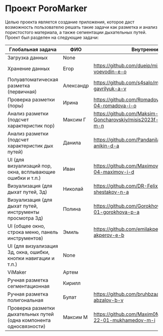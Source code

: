# Проект PoroMarker

Целью проекта является создание приложения, которое даст возможность пользователю решать такие задачи как разметка и анализ пористостого материала, а также сегментации дыхательных путей.  Проект был разделен на следующие задачи:


| Глобальная задача                                                   | ФИО       | Внутренние задачи                                                          |
| ------------------------------------------------------------------- | --------- | -------------------------------------------------------------------------- |
| Загрузка данных                                                     | None      |                                                                            |
| Хранение данных                                                     | Егор      | https://github.com/dueip/misis2023f-22-24-voevodin-e-o                                                                           |
| Полуавтоматическая разметка (первичная)                             | Александр | https://github.com/s4salo/misis2023f-22-04-gavrilyuk-a-v                   |
| Проверка разметки (поры)                                            | Ирина     | https://github.com/RomadovaIrina/misis2023f-22-04-romadova-i-o             |
| Анализ разметки (подсчет характеристик пор)                         | Максим Г  | https://github.com/Maksim-Goncharovskiy/misis2023f-22-04-goncharovskiy-m-n |
| Анализ разметки (подсчет характеристик дых путей)                   | Данила    |  https://github.com/Pandanila/misis2023f-22-01-anikin-d-a                  |
| UI (для визуализаций пор, окна, всплывающие ошибки и т.п.)          | Иван      | https://github.com/Maximov-Ivan/misis2023f-22-04-maximov-i-d               |
| Визуализация (для дыхат путей, 3д)                                  | Николай   | https://github.com/DR-Felix/misis2023f-22-01-shestakov-n-a                                                                          
| Визуализация (для дыхат путей, инструменты просмотра 3д)            | Полина    | https://github.com/GorokhovaPolina/misis2023f-22-01-gorokhova-p-a          |
| UI (общее окно, строка меню, панель инструментов)                   | Эмиль     | https://github.com/emilakper/misis2023f-22-04-akperov-e-b                  |
| UI (для визуализация 3д, окна, ошибки, кнопки навигации и т.п.)     | None      |                                                                            |
| ViMaker                                                             | Артем     |                                                                            |
| Ручная разметка сегментационная                                     | Кирилл    |                                                                            |
| Ручная разметка полигональная                                       | Булат     | https://github.com/bruhbzaaal/misis2023f-22-01-abzalov-b-v                 |
| Проверка разметки дыхательных путей (одна компонента односвязности) | Максим М  | https://github.com/Maxim0Mukhamedov/misis2023f-22-01-mukhamedov-m-i        |

